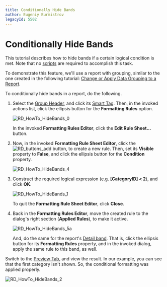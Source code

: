 ```yaml
---
title: Conditionally Hide Bands
author: Eugeniy Burmistrov
legacyId: 5502
---
```

# Conditionally Hide Bands
This tutorial describes how to hide bands if a certain logical condition is met. Note that no [scripts](../miscellaneous/handle-events-via-scripts.md) are required to accomplish this task.

To demonstrate this feature, we'll use a report with grouping, similar to the one created in the following tutorial: [Change or Apply Data Grouping to a Report](../../report-editing-basics/change-or-apply-data-grouping-to-a-report.md).

To conditionally hide bands in a report, do the following.
1. Select the [Group Header](../../report-designer-reference/report-bands/grouping-bands.md), and click its [Smart Tag](../../report-designer-reference/report-designer-ui/smart-tag.md). Then, in the invoked actions list, click the ellipsis button for the **Formatting Rules** option.
	
	![RD_HowTo_HideBands_0](../../../../../images/img9043.png)
	
	In the invoked **Formatting Rules Editor**, click the **Edit Rule Sheet...** button.
2. Now, in the invoked **Formatting Rule Sheet Editor**, click the ![RD_buttons_add](../../../../../images/img8593.png) button, to create a new rule. Then, set its **Visible** property to **False**, and click the ellipsis button for the **Condition** property.
	
	![RD_HowTo_HideBands_4](../../../../../images/img9047.png)
3. Construct the required logical expression (e.g. **[CategoryID] &lt; 2**), and click **OK**.
	
	![RD_HowTo_HideBands_1](../../../../../images/img9044.png)
	
	To quit the **Formatting Rule Sheet Editor**, click **Close**.
4. Back in the **Formatting Rules Editor**, move the created rule to the dialog's right section (**Applied Rules**), to make it active.
	
	![RD_HowTo_HideBands_5a](../../../../../images/img9050.png)
	
	And, do the same for the report's [Detail band](../../report-designer-reference/report-bands/detail-band.md). That is, click the ellipsis button for its **Formatting Rules** property, and in the invoked dialog, apply the same rule to this band, as well.

Switch to the [Preview Tab](../../report-designer-reference/report-designer-ui/preview-tab.md), and view the result. In our example, you can see that the first category isn't shown. So, the conditional formatting was applied properly.

![RD_HowTo_HideBands_2](../../../../../images/img9045.png)